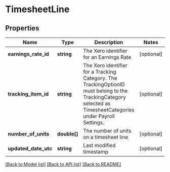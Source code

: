 # TimesheetLine

## Properties
Name | Type | Description | Notes
------------ | ------------- | ------------- | -------------
**earnings_rate_id** | **string** | The Xero identifier for an Earnings Rate | [optional] 
**tracking_item_id** | **string** | The Xero identifier for a Tracking Category. The TrackingOptionID must belong to the TrackingCategory selected as TimesheetCategories under Payroll Settings. | [optional] 
**number_of_units** | **double[]** | The number of units on a timesheet line | [optional] 
**updated_date_utc** | **string** | Last modified timestamp | [optional] 

[[Back to Model list]](../README.md#documentation-for-models) [[Back to API list]](../README.md#documentation-for-api-endpoints) [[Back to README]](../README.md)



